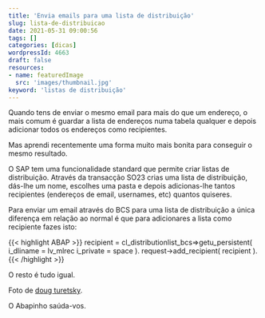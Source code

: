 ```yaml
---
title: 'Envia emails para uma lista de distribuição'
slug: lista-de-distribuicao
date: 2021-05-31 09:00:56
tags: []
categories: [dicas]
wordpressId: 4663
draft: false
resources:
- name: featuredImage
  src: 'images/thumbnail.jpg'
keyword: 'listas de distribuição'
---
```

Quando tens de enviar o mesmo email para mais do que um endereço, o mais comum é guardar a lista de endereços numa tabela qualquer e depois adicionar todos os endereços como recipientes.

Mas aprendi recentemente uma forma muito mais bonita para conseguir o mesmo resultado.

<!--more-->

O SAP tem uma funcionalidade standard que permite criar listas de distribuição. Através da transacção SO23 crias uma lista de distribuição, dás-lhe um nome, escolhes uma pasta e depois adicionas-lhe tantos recipientes (endereços de email, usernames, etc) quantos quiseres.

Para enviar um email através do BCS para uma lista de distribuição a única diferença em relação ao normal é que para adicionares a lista como recipiente fazes isto:


{{< highlight ABAP >}}
recipient = cl_distributionlist_bcs=>getu_persistent(
  i_dliname = lv_mlrec
  i_private = space ).
request->add_recipient( recipient ).
{{< /highlight >}}

O resto é tudo igual.

Foto de [doug turetsky][1].

O Abapinho saúda-vos.

   [1]: https://visualhunt.co/a6/904f753c
